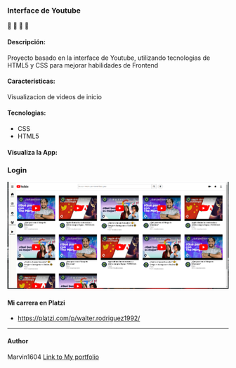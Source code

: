 ### Interface de Youtube
📝 💚  🐍  🚀

#### Descripción:
Proyecto basado en la interface de Youtube, utilizando tecnologias de HTML5 y CSS para mejorar habilidades de Frontend

#### Características: 
Visualizacion de videos de inicio
#### Tecnologias:

- CSS
- HTML5

#### Visualiza la App:

### Login
![](https://github.com/marvin1604/interface-de-youtube/blob/main/images/youtube-replica.PNG)


#### Mi carrera en Platzi
- https://platzi.com/p/walter.rodriguez1992/

------------
#### Author
Marvin1604
[Link to My portfolio](https://marvin1604.github.io/portafolio/)<br>
